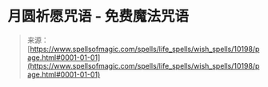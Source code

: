 <!--yml

category: 未分类

date: 2024-06-12 18:46:52

-->

# 月圆祈愿咒语 - 免费魔法咒语

> 来源：[https://www.spellsofmagic.com/spells/life_spells/wish_spells/10198/page.html#0001-01-01](https://www.spellsofmagic.com/spells/life_spells/wish_spells/10198/page.html#0001-01-01)
